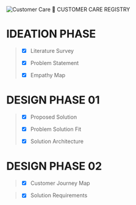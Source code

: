 ![Customer Care](https://user-images.githubusercontent.com/114137266/195376035-a480e894-5a1c-4870-b073-53cb0cbbc720.png)
🛃 CUSTOMER CARE REGISTRY
# IDEATION PHASE

> - [x] Literature Survey 
>  
> - [x] Problem Statement
> 
> - [x] Empathy Map
# DESIGN PHASE 01

> - [x] Proposed Solution
>
> - [x] Problem Solution Fit
>
> - [X] Solution Architecture

# DESIGN PHASE 02

> - [x] Customer Journey Map 

> - [x] Solution Requirements

